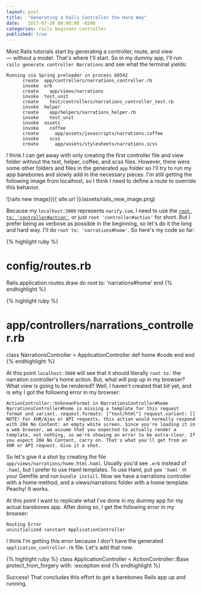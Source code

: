 ```yaml
---
layout: post
title:  "Generating a Rails Controller the Hard Way"
date:   2017-07-20 08:00:00 -0500
categories: rails beginner controller
published: true
---
```

Most Rails tutorials start by generating a controller, route, and view— without a model. That's where I'll start. So in my dummy app, I'll run `rails generate controller Narrations` and see what the terminal yields:

```
Running via Spring preloader in process 68542
      create  app/controllers/narrations_controller.rb
      invoke  erb
      create    app/views/narrations
      invoke  test_unit
      create    test/controllers/narrations_controller_test.rb
      invoke  helper
      create    app/helpers/narrations_helper.rb
      invoke    test_unit
      invoke  assets
      invoke    coffee
      create      app/assets/javascripts/narrations.coffee
      invoke    scss
      create      app/assets/stylesheets/narrations.scss
```

I think I can get away with only creating the first controller file and view folder without the test, helper, coffee, and scss files. However, there were some other folders and files in the generated `app` folder so I'll try to run my app barebones and slowly add in the necessary pieces. I'm still getting the following image from localhost, so I think I need to define a route to override this behavior.

![rails new image]({{ site.url }}/assets/rails_new_image.png)

Because my `localhost:3000` represents `narify.com`, I need to use the [`root to: 'controller#action'`](http://guides.rubyonrails.org/routing.html#using-root), or just `root 'controller#action'` for short. But I prefer being as verbose as possible in the beginning, so let's do it the long and hard way. I'll do `root to: 'narrations#home'`. So here's my code so far:

{% highlight ruby %}
# config/routes.rb
Rails.application.routes.draw do
  root to: 'narrations#home'
end
{% endhighlight %}

{% highlight ruby %}
# app/controllers/narrations_controller.rb
class NarrationsController < ApplicationController
  def home
    #code
  end
end
{% endhighlight %}

At this point `localhost:3000` will see that it should literally `root to:` the narration controller's home action. But, what will pop up in my browser? What view is going to be rendered? Well, I haven't created that bit yet, and is why I got the following error in my browser:

```
ActionController::UnknownFormat in NarrationsController#home
NarrationsController#home is missing a template for this request format and variant. request.formats: ["text/html"] request.variant: [] NOTE! For XHR/Ajax or API requests, this action would normally respond with 204 No Content: an empty white screen. Since you're loading it in a web browser, we assume that you expected to actually render a template, not nothing, so we're showing an error to be extra-clear. If you expect 204 No Content, carry on. That's what you'll get from an XHR or API request. Give it a shot.
```

So let's give it a shot by creating the file `app/views/narrations/home.html.haml`. Usually you'd see `.erb` instead of `.haml`, but I prefer to use Haml templates. To use Haml, put `gem 'haml'` in your Gemfile and run `bundle install`. Now we have a narrations controller with a home method, and a views/narrations folder with a home template. Peachy! It works.

At this point I want to replicate what I've done in my dummy app for my actual barebones app. After doing so, I get the following error in my browser:

```
Routing Error
uninitialized constant ApplicationController
```

I think I'm getting this error because I don't have the generated `application_controller.rb` file. Let's add that now.

{% highlight ruby %}
class ApplicationController < ActionController::Base
  protect_from_forgery with: :exception
end
{% endhighlight %}

Success! That concludes this effort to get a barebones Rails app up and running.
